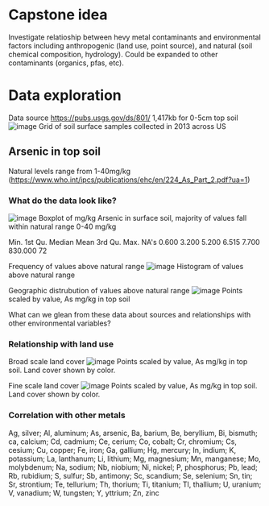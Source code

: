 # Capstone idea

Investigate relatioship between hevy metal contaminants and environmental factors including anthropogenic (land use, point source), and natural (soil chemical composition, hydrology). Could be expanded to other contaminants (organics, pfas, etc). 


# Data exploration
Data source https://pubs.usgs.gov/ds/801/
1,417kb for 0-5cm top soil
![image](https://user-images.githubusercontent.com/48129653/127204009-90c081a7-3b8e-4205-9805-470eddf65ad9.png)
Grid of soil surface samples collected in 2013 across US
## Arsenic in top soil
Natural levels range from 1-40mg/kg (https://www.who.int/ipcs/publications/ehc/en/224_As_Part_2.pdf?ua=1)

### What do the data look like?
![image](https://user-images.githubusercontent.com/48129653/127204773-83d2a56f-3b02-42c0-bd57-da453547250c.png)
Boxplot of mg/kg Arsenic in surface soil, majority of values fall within natural range 0-40 mg/kg

   Min. 1st Qu.  Median    Mean 3rd Qu.    Max.    NA's 
  0.600   3.200   5.200   6.515   7.700 830.000      72 
 
Frequency of values above natural range 
![image](https://user-images.githubusercontent.com/48129653/127216930-e24580f6-92bc-456c-b736-208ff2e2edc5.png)
Histogram of values above natural range

Geographic distrubution of values above natural range
![image](https://user-images.githubusercontent.com/48129653/127217077-fde550c0-5647-4f7f-84ea-3638cfeac1c6.png)
Points scaled by value, As mg/kg in top soil

What can we glean from these data about sources and relationships with other environmental variables?

### Relationship with land use

Broad scale land cover
![image](https://user-images.githubusercontent.com/48129653/127217644-be91ec68-2fa0-469a-89a3-fe8cf6903c72.png)
Points scaled by value, As mg/kg in top soil. Land cover shown by color.

Fine scale land cover
![image](https://user-images.githubusercontent.com/48129653/127219566-5b7ab07f-8d97-4671-ae84-4ce2902909c9.png)
Points scaled by value, As mg/kg in top soil. Land cover shown by color.

### Correlation with other metals

Ag, silver; Al, aluminum; As, arsenic, Ba, barium, Be, beryllium, Bi, bismuth; ca, calcium; Cd, cadmium; Ce, cerium; Co, cobalt; Cr, chromium; Cs, cesium; Cu, copper; Fe, iron; Ga, gallium; Hg, mercury; In, indium; K, potassium; La, lanthanum; Li, lithium; Mg, magnesium; Mn, manganese; Mo, molybdenum; Na, sodium;	Nb, niobium; Ni, nickel; P, phosphorus; Pb, lead; Rb, rubidium; S, sulfur; Sb, antimony; Sc, scandium; Se, selenium; Sn, tin; Sr, strontium; Te, tellurium; Th, thorium; Ti, titanium; Tl, thallium; U, uranium; V, vanadium; W, tungsten; Y, yttrium; Zn, zinc



